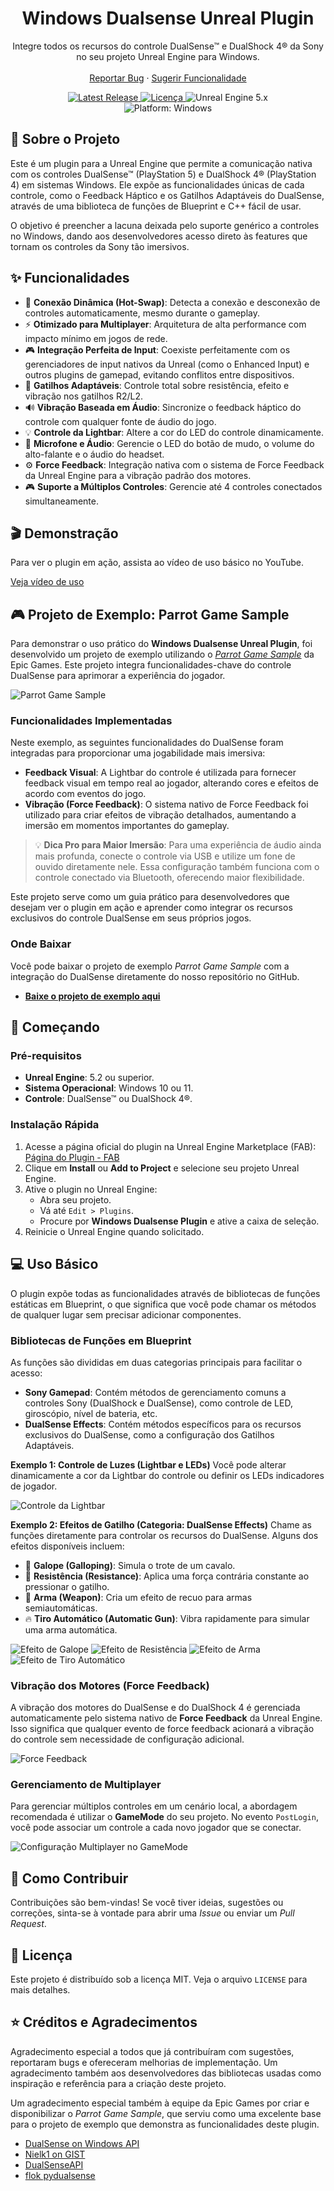 <h1 align="center">Windows Dualsense Unreal Plugin</h1>

<p align="center">
Integre todos os recursos do controle DualSense™ e DualShock 4® da Sony no seu projeto Unreal Engine para Windows.
<br />
<br />
<a href="https://github.com/rafaelvaloto/WindowsDualsenseUnreal/issues">Reportar Bug</a>
·
<a href="https://github.com/rafaelvaloto/WindowsDualsenseUnreal/issues">Sugerir Funcionalidade</a>
</p>

<p align="center">
<a href="https://github.com/rafaelvaloto/WindowsDualsenseUnreal/releases">
<img src="https://img.shields.io/github/v/release/rafaelvaloto/WindowsDualsenseUnreal?style=for-the-badge&logo=github" alt="Latest Release">
</a>
<a href="https://github.com/rafaelvaloto/WindowsDualsenseUnreal/blob/main/LICENSE">
<img src="https://img.shields.io/github/license/rafaelvaloto/WindowsDualsenseUnreal?style=for-the-badge" alt="Licença">
</a>
<img src="https://img.shields.io/badge/Unreal%20Engine-5.2+-blue?style=for-the-badge&logo=unrealengine" alt="Unreal Engine 5.x"><br/>
<img src="https://img.shields.io/badge/Platform-Windows-blue?style=for-the-badge&logo=windows" alt="Platform: Windows">
</p>

## 📖 Sobre o Projeto

Este é um plugin para a Unreal Engine que permite a comunicação nativa com os controles DualSense™ (PlayStation 5) e DualShock 4® (PlayStation 4) em sistemas Windows. Ele expõe as funcionalidades únicas de cada controle, como o Feedback Háptico e os Gatilhos Adaptáveis do DualSense, através de uma biblioteca de funções de Blueprint e C++ fácil de usar.

O objetivo é preencher a lacuna deixada pelo suporte genérico a controles no Windows, dando aos desenvolvedores acesso direto às features que tornam os controles da Sony tão imersivos.

## ✨ Funcionalidades

* 🔌 **Conexão Dinâmica (Hot-Swap)**: Detecta a conexão e desconexão de controles automaticamente, mesmo durante o gameplay.
* ⚡ **Otimizado para Multiplayer**: Arquitetura de alta performance com impacto mínimo em jogos de rede.
* 🎮 **Integração Perfeita de Input**: Coexiste perfeitamente com os gerenciadores de input nativos da Unreal (como o Enhanced Input) e outros plugins de gamepad, evitando conflitos entre dispositivos.
* 🎯 **Gatilhos Adaptáveis**: Controle total sobre resistência, efeito e vibração nos gatilhos R2/L2.
* 🔊 **Vibração Baseada em Áudio**: Sincronize o feedback háptico do controle com qualquer fonte de áudio do jogo.
* 💡 **Controle da Lightbar**: Altere a cor do LED do controle dinamicamente.
* 🎤 **Microfone e Áudio**: Gerencie o LED do botão de mudo, o volume do alto-falante e o áudio do headset.
* ⚙️ **Force Feedback**: Integração nativa com o sistema de Force Feedback da Unreal Engine para a vibração padrão dos motores.
* 🎮 **Suporte a Múltiplos Controles**: Gerencie até 4 controles conectados simultaneamente.

## 🎬 Demonstração

Para ver o plugin em ação, assista ao vídeo de uso básico no YouTube.

[Veja vídeo de uso](https://www.youtube.com/watch?v=GrCa5s6acmo)

## 🎮 Projeto de Exemplo: Parrot Game Sample

Para demonstrar o uso prático do **Windows Dualsense Unreal Plugin**, foi desenvolvido um projeto de exemplo utilizando o [*Parrot Game Sample*](https://dev.epicgames.com/documentation/pt-br/unreal-engine/parrot-game-sample-for-unreal-engine) da Epic Games. Este projeto integra funcionalidades-chave do controle DualSense para aprimorar a experiência do jogador.

![Parrot Game Sample](https://dev.epicgames.com/community/api/documentation/image/4ba032bc-15fd-4f1e-b8b3-12eed40c63e3?resizing_type=fill&width=1920&height=500)

### Funcionalidades Implementadas

Neste exemplo, as seguintes funcionalidades do DualSense foram integradas para proporcionar uma jogabilidade mais imersiva:

* **Feedback Visual**: A Lightbar do controle é utilizada para fornecer feedback visual em tempo real ao jogador, alterando cores e efeitos de acordo com eventos do jogo.
* **Vibração (Force Feedback)**: O sistema nativo de Force Feedback foi utilizado para criar efeitos de vibração detalhados, aumentando a imersão em momentos importantes do gameplay.

> 💡 **Dica Pro para Maior Imersão**: Para uma experiência de áudio ainda mais profunda, conecte o controle via USB e utilize um fone de ouvido diretamente nele. Essa configuração também funciona com o controle conectado via Bluetooth, oferecendo maior flexibilidade.

Este projeto serve como um guia prático para desenvolvedores que desejam ver o plugin em ação e aprender como integrar os recursos exclusivos do controle DualSense em seus próprios jogos.

### Onde Baixar

Você pode baixar o projeto de exemplo *Parrot Game Sample* com a integração do DualSense diretamente do nosso repositório no GitHub.

- [**Baixe o projeto de exemplo aqui**](https://drive.google.com/file/d/198Dko7ZwIX1vz9jw7RtYp4arY9Qp5bJ4/view?usp=drive_link)


## 🚀 Começando

### Pré-requisitos
* **Unreal Engine**: 5.2 ou superior.
* **Sistema Operacional**: Windows 10 ou 11.
* **Controle**: DualSense™ ou DualShock 4®.

### Instalação Rápida
1.  Acesse a página oficial do plugin na Unreal Engine Marketplace (FAB): [Página do Plugin - FAB](https://www.fab.com/listings/e77a8f1d-8bbe-4673-a5ae-7f222c8c0960)
2.  Clique em **Install** ou **Add to Project** e selecione seu projeto Unreal Engine.
3.  Ative o plugin no Unreal Engine:
    * Abra seu projeto.
    * Vá até `Edit > Plugins`.
    * Procure por **Windows Dualsense Plugin** e ative a caixa de seleção.
4.  Reinicie o Unreal Engine quando solicitado.

## 💻 Uso Básico

O plugin expõe todas as funcionalidades através de bibliotecas de funções estáticas em Blueprint, o que significa que você pode chamar os métodos de qualquer lugar sem precisar adicionar componentes.

### Bibliotecas de Funções em Blueprint
As funções são divididas em duas categorias principais para facilitar o acesso:

* **Sony Gamepad**: Contém métodos de gerenciamento comuns a controles Sony (DualShock e DualSense), como controle de LED, giroscópio, nível de bateria, etc.
* **DualSense Effects**: Contém métodos específicos para os recursos exclusivos do DualSense, como a configuração dos Gatilhos Adaptáveis.

**Exemplo 1: Controle de Luzes (Lightbar e LEDs)**
Você pode alterar dinamicamente a cor da Lightbar do controle ou definir os LEDs indicadores de jogador.

![Controle da Lightbar](Images/Lightbar.png)

**Exemplo 2: Efeitos de Gatilho (Categoria: DualSense Effects)**
Chame as funções diretamente para controlar os recursos do DualSense. Alguns dos efeitos disponíveis incluem:

* 🐎 **Galope (Galloping)**: Simula o trote de um cavalo.
* 💪 **Resistência (Resistance)**: Aplica uma força contrária constante ao pressionar o gatilho.
* 🔫 **Arma (Weapon)**: Cria um efeito de recuo para armas semiautomáticas.
* 🔥 **Tiro Automático (Automatic Gun)**: Vibra rapidamente para simular uma arma automática.

![Efeito de Galope](Images/Galloping.png)
![Efeito de Resistência](Images/Resistance.png)
![Efeito de Arma](Images/Weapon.png)
![Efeito de Tiro Automático](Images/AutomaticGun.png)

### Vibração dos Motores (Force Feedback)
A vibração dos motores do DualSense e do DualShock 4 é gerenciada automaticamente pelo sistema nativo de **Force Feedback** da Unreal Engine. Isso significa que qualquer evento de force feedback acionará a vibração do controle sem necessidade de configuração adicional.

![Force Feedback](Images/VibrationFF.png)

### Gerenciamento de Multiplayer
Para gerenciar múltiplos controles em um cenário local, a abordagem recomendada é utilizar o **GameMode** do seu projeto. No evento `PostLogin`, você pode associar um controle a cada novo jogador que se conectar.

![Configuração Multiplayer no GameMode](Images/Multiplayer.png)

## 🤝 Como Contribuir

Contribuições são bem-vindas! Se você tiver ideias, sugestões ou correções, sinta-se à vontade para abrir uma *Issue* ou enviar um *Pull Request*.

## 📄 Licença

Este projeto é distribuído sob a licença MIT. Veja o arquivo `LICENSE` para mais detalhes.

## ⭐ Créditos e Agradecimentos

Agradecimento especial a todos que já contribuíram com sugestões, reportaram bugs e ofereceram melhorias de implementação. Um agradecimento também aos desenvolvedores das bibliotecas usadas como inspiração e referência para a criação deste projeto.

Um agradecimento especial também à equipe da Epic Games por criar e disponibilizar o *Parrot Game Sample*, que serviu como uma excelente base para o projeto de exemplo que demonstra as funcionalidades deste plugin.

* [DualSense on Windows API](https://github.com/Ohjurot/DualSense-Windows)
* [Nielk1 on GIST](https://gist.github.com/Nielk1/6d54cc2c00d2201ccb8c2720ad7538db)
* [DualSenseAPI](https://github.com/BadMagic100/DualSenseAPI/tree/master)
* [flok pydualsense](https://github.com/flok/pydualsense)